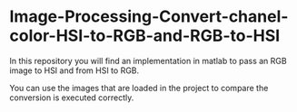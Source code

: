 # Image-Processing-Convert-chanel-color-HSI-to-RGB-and-RGB-to-HSI
In this repository you will find an implementation in matlab to pass an RGB image to HSI and from HSI to RGB.

You can use the images that are loaded in the project to compare the conversion is executed correctly.
